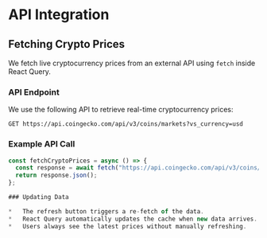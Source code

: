 API Integration
===============

Fetching Crypto Prices
----------------------

We fetch live cryptocurrency prices from an external API using `fetch` inside React Query.

### API Endpoint

We use the following API to retrieve real-time cryptocurrency prices:

    GET https://api.coingecko.com/api/v3/coins/markets?vs_currency=usd

### Example API Call
```js
const fetchCryptoPrices = async () => {
  const response = await fetch("https://api.coingecko.com/api/v3/coins/markets?vs_currency=usd");
  return response.json();
};

### Updating Data

*   The refresh button triggers a re-fetch of the data.
*   React Query automatically updates the cache when new data arrives.
*   Users always see the latest prices without manually refreshing.